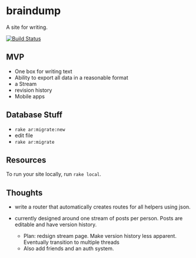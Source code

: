 # braindump

A site for writing.

[![Build Status](https://secure.travis-ci.org/icco/braindump.png)](http://travis-ci.org/icco/braindump)

## MVP

 * One box for writing text
 * Ability to export all data in a reasonable format
 * a Stream
 * revision history
 * Mobile apps

## Database Stuff

 * `rake ar:migrate:new`
 * edit file
 * `rake ar:migrate`

## Resources

To run your site locally, run `rake local`.

## Thoughts

 * write a router that automatically creates routes for all helpers using json.

 * currently designed around one stream of posts per person. Posts are editable and have version history.
   * Plan: redsign stream page. Make version history less apparent. Eventually transition to multiple threads
   * Also add friends and an auth system.

